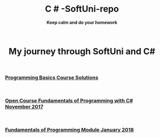 <!--Making the header in center + pargraf--->
<h1 align="center">C # -SoftUni-repo</h1>
<p align = "center"><strong>Keep calm and do your homework</strong></p>
</br>

<!--Adding Content-->
<h1 align="center"> My journey through SoftUni and C#</h1>
</br>

<!--C# Basics course exercises-->
<h3><a href="https://github.com/delian1986/SoftUni-C-Sharp-repo/tree/master/Programming%20Basics"><b>Programming Basics Course Solutions</b></a></h3>
</br>
<!--Open Course Fundamentals of Programming with C# November 2017-->
<h3> <a href="https://github.com/delian1986/SoftUni-C-Sharp-repo/tree/master/Fundamentals%20of%20Programming"><b>Open Course Fundamentals of Programming with C# November 2017</b></a></h3>
</br>

<!-- Module Fundamentals Of Programming January 2018-->
<h3> <a href="https://github.com/delian1986/SoftUni-C-Sharp-repo/tree/master/Programming%20Fundamenals%20Module/01.%20Fundamentals%20C%23"><b>Fundamentals of Programming Module January 2018</b></a></h3>
</br>

